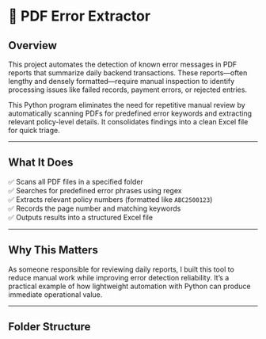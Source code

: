 # 🧾 PDF Error Extractor 

## Overview

This project automates the detection of known error messages in PDF reports that summarize daily backend transactions. These reports—often lengthy and densely formatted—require manual inspection to identify processing issues like failed records, payment errors, or rejected entries.

This Python program eliminates the need for repetitive manual review by automatically scanning PDFs for predefined error keywords and extracting relevant policy-level details. It consolidates findings into a clean Excel file for quick triage.

---

## What It Does

✅ Scans all PDF files in a specified folder  
✅ Searches for predefined error phrases using regex  
✅ Extracts relevant policy numbers (formatted like `ABC2500123`)  
✅ Records the page number and matching keywords  
✅ Outputs results into a structured Excel file

---

## Why This Matters

As someone responsible for reviewing daily reports, I built this tool to reduce manual work while improving error detection reliability. It’s a practical example of how lightweight automation with Python can produce immediate operational value.

---

## Folder Structure

